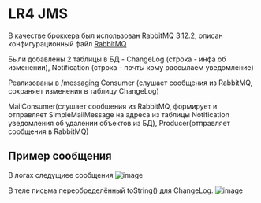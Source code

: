 # LR4 JMS
В качестве броккера был использован RabbitMQ 3.12.2, описан конфигурационный файл [RabbitMQ](https://github.com/badasqi/ESA_JMS/blob/main/src/main/java/com/example/esalab3/configRabbit/RabbitMQConfig.java)

Были добавлены 2 таблицы в БД - ChangeLog (строка - инфа об изменении), Notification (строка - почты кому рассылаем уведомление)

Реализованы в /messaging Consumer (слушает сообщения из RabbitMQ, сохраняет изменения в таблицу ChangeLog)

MailConsumer(слушает сообщения из RabbitMQ, формирует и отправляет SimpleMailMessage на адреса из таблицы Notification уведомления об удалении объектов из БД), Producer(отправляет сообщения в RabbitMQ)

## Пример сообщения

В логах следущиее сообщения
![image](https://github.com/badasqi/ESA_JMS/assets/78803025/0c0601aa-80b7-4b77-96d1-4329a64796c4)

В теле письма переобределённый toString() для ChangeLog.
![image](https://github.com/badasqi/ESA_JMS/assets/78803025/c297be18-98b1-42bc-84eb-da39d36af4b5)


